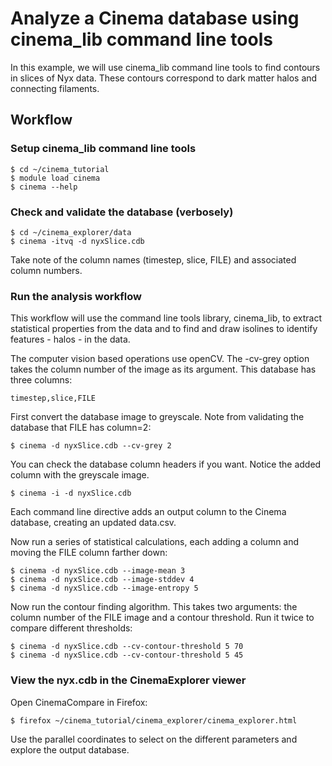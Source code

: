 # Analyze a Cinema database using cinema_lib command line tools

In this example, we will use cinema_lib command line tools to find contours in slices of Nyx data.  These contours correspond to dark matter halos and connecting filaments.  

## Workflow

### Setup cinema_lib command line tools

```
$ cd ~/cinema_tutorial
$ module load cinema
$ cinema --help
```

### Check and validate the database (verbosely)

```
$ cd ~/cinema_explorer/data
$ cinema -itvq -d nyxSlice.cdb
```

Take note of the column names (timestep, slice, FILE) and associated column numbers.


### Run the analysis workflow

This workflow will use the command line tools library, cinema_lib, to extract statistical properties from the data and to find and draw isolines to identify features - halos - in the data.  

The computer vision based operations use openCV.  The -cv-grey option takes the column number of the image as its argument.  This database has three columns:

```
timestep,slice,FILE
```

First convert the database image to greyscale.  Note from validating the database that FILE has column=2:

```
$ cinema -d nyxSlice.cdb --cv-grey 2
```

You can check the database column headers if you want.  Notice the added column with the greyscale image.

```
$ cinema -i -d nyxSlice.cdb
```

Each command line directive adds an output column to the Cinema database, creating an updated data.csv.

Now run a series of statistical calculations, each adding a column and moving the FILE column farther down:

```
$ cinema -d nyxSlice.cdb --image-mean 3
$ cinema -d nyxSlice.cdb --image-stddev 4
$ cinema -d nyxSlice.cdb --image-entropy 5
```
Now run the contour finding algorithm.  This takes two arguments: the column number of the FILE image and a contour threshold.  Run it twice to compare different thresholds:

```
$ cinema -d nyxSlice.cdb --cv-contour-threshold 5 70
$ cinema -d nyxSlice.cdb --cv-contour-threshold 5 45
```

### View the nyx.cdb in the CinemaExplorer viewer

Open CinemaCompare in Firefox:
```
$ firefox ~/cinema_tutorial/cinema_explorer/cinema_explorer.html
```

Use the parallel coordinates to select on the different parameters and explore the output database.   
